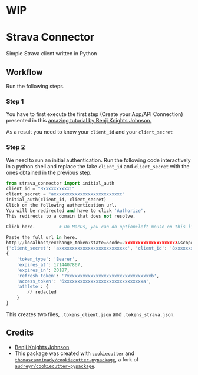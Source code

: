 # WIP

# Strava Connector

Simple Strava client written in Python

## Workflow

Run the following steps.

### Step 1

You have to first execute the first step (Create your App/API Connection) presented in this [amazing tutorial by Benji Knights Johnson.](https://medium.com/swlh/using-python-to-connect-to-stravas-api-and-analyse-your-activities-dummies-guide-5f49727aac86)

As a result you need to know your `client_id` and your `client_secret`

### Step 2

We need to run an initial authentication. Run the following code interactively in a python shell and replace the fake `client_id` and `client_secret` with the ones obtained in the previous step.

```python
from strava_connector import initial_auth
client_id = "8xxxxxxxxxx1"
client_secret = "axxxxxxxxxxxxxxxxxxxxxxxxxc"
initial_auth(client_id, client_secret)
Click on the following authentication url.
You will be redirected and have to click 'Authorize'.
This redirects to a domain that does not resolve.

Click here.         # On MacOs, you can do option+left mouse on this link.

Paste the full url in here.
http://localhost/exchange_token?state=&code=2xxxxxxxxxxxxxxxxxxx3&scope=read,activity:read_all,profile:read_all
{'client_secret': 'axxxxxxxxxxxxxxxxxxxxxxxxxc', 'client_id': '8xxxxxxxxxx1'}
{
    'token_type': 'Bearer',
    'expires_at': 1714407867,
    'expires_in': 20187,
    'refresh_token': '7xxxxxxxxxxxxxxxxxxxxxxxxxxxxxxxxb',
    'access_token': '6xxxxxxxxxxxxxxxxxxxxxxxxxxxxxxa',
    'athlete': {
        // redacted
    }
}
```

This creates two files, `.tokens_client.json` and `.tokens_strava.json`.

## Credits

- [Benji Knights Johnson](https://medium.com/swlh/using-python-to-connect-to-stravas-api-and-analyse-your-activities-dummies-guide-5f49727aac86)
- This package was created with [`cookiecutter`](https://github.com/audreyr/cookiecutter) and [`thomascamminady/cookiecutter-pypackage`](https://github.com/thomascamminady/cookiecutter-pypackage), a fork of [`audreyr/cookiecutter-pypackage`](https://github.com/audreyr/cookiecutter-pypackage).
